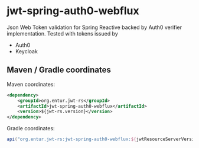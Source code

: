 # jwt-spring-auth0-webflux
Json Web Token validation for Spring Reactive backed by Auth0 verifier implementation. Tested with tokens issued by

 * Auth0
 * Keycloak

## Maven / Gradle coordinates
Maven coordinates:
```xml
<dependency>
    <groupId>org.entur.jwt-rs</groupId>
    <artifactId>jwt-spring-auth0-webflux</artifactId>
    <version>${jwt-rs.version}</version>
</dependency>
```

Gradle coordinates:
```groovy
api("org.entur.jwt-rs:jwt-spring-auth0-webflux:${jwtResourceServerVersion}")
```
